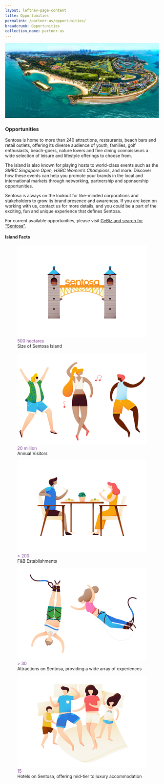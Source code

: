 ```yaml
---
layout: leftnav-page-content
title: Opportunities
permalink: /partner-us/opportunities/
breadcrumb: Opportunities
collection_name: partner-us
---
```

<div class="row">
	<div class="col is-12">
		<figure style="margin:0;">
			<img src="/images/partner-us/opportunities/sentosa-aerial.jpg" alt="Image of Sentosa (Aerial View)"/>
		</figure>
	</div>
</div>

### **Opportunities**

Sentosa is home to more than 240 attractions, restaurants, beach bars and retail outlets, offering its diverse audience of youth, families, golf enthusiasts, beach-goers, nature lovers and fine dining connoisseurs a wide selection of leisure and lifestyle offerings to choose from.

 The island is also known for playing hosts to world-class events such as the *SMBC Singapore Open, HSBC Women’s Champions*, and more. Discover how these events can help you promote your brands in the local and international markets through networking, partnership and sponsorship opportunities.

Sentosa is always on the lookout for like-minded corporations and stakeholders to grow its brand presence and awareness.  If you are keen on working with us, contact us for more details, and you could be a part of the exciting, fun and unique experience that defines Sentosa.

For current available opportunities, please visit [GeBiz and search for “Sentosa”](https://www.gebiz.gov.sg/). 

#### **Island Facts**

<div class="row">
    <div class="col is-6">
        <figure>
            <img src="/images/partner-us/opportunities/island-facts-size.png" alt="Image of Size">
            <figcaption class="has-text-weight-bold" style="color:#814997">500 hectares</figcaption>
            Size of Sentosa Island
        </figure>
    </div>
    <div class="col is-6">
        <figure>
            <img src="/images/partner-us/opportunities/island-facts-visitors.png" alt="Image of Visitors">
            <figcaption class="has-text-weight-bold" style="color:#814997">20 million</figcaption>
            Annual Visitors
        </figure>
    </div>
</div>
<div class="row">
    <div class="col is-6">
        <figure>
            <img src="/images/partner-us/opportunities/island-facts-dining.png" alt="Image of Island">
            <figcaption class="has-text-weight-bold" style="color:#814997">> 200</figcaption>
            F&B Establishments
        </figure>
    </div>
    <div class="col is-6">
        <figure>
            <img src="/images/partner-us/opportunities/island-facts-attractions.png" alt="Image of Island">
            <figcaption class="has-text-weight-bold" style="color:#814997">> 30</figcaption>
            Attractions on Sentosa, providing a wide array of experiences
        </figure>
    </div>
</div>
<div class="row">
    <div class="col is-6">
        <figure>
            <img src="/images/partner-us/opportunities/island-facts-hotels.png" alt="Image of Island">
            <figcaption class="has-text-weight-bold" style="color:#814997">15</figcaption>
            Hotels on Sentosa, offering mid-tier to luxury accommodation
        </figure>
    </div>
</div>
